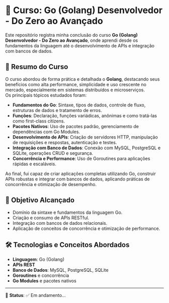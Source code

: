 # 📘 Curso: Go (Golang) Desenvolvedor - Do Zero ao Avançado

Este repositório registra minha conclusão do curso **Go (Golang) Desenvolvedor - Do Zero ao Avançado**, onde aprendi desde os fundamentos da linguagem até o desenvolvimento de APIs e integração com bancos de dados.

## 📜 Resumo do Curso

O curso abordou de forma prática e detalhada o **Golang**, destacando seus benefícios como alta performance, simplicidade e uso crescente no mercado, especialmente em sistemas distribuídos e microserviços.  
Os principais tópicos estudados foram:

- **Fundamentos do Go**: Sintaxe, tipos de dados, controle de fluxo, estruturas de dados e tratamento de erros.
- **Funções**: Declaração, funções variádicas, anônimas e como tratá-las como first-class citizens.
- **Pacotes Nativos**: Uso de pacotes padrão, gerenciamento de dependências com Go Modules.
- **Desenvolvimento de APIs**: Criação de servidores HTTP, manipulação de requisições e respostas, autenticação e testes.
- **Integração com Banco de Dados**: Conexão com MySQL, PostgreSQL e SQLite, operações CRUD e segurança.
- **Concorrência e Performance**: Uso de Goroutines para aplicações rápidas e escaláveis.

Ao final, fui capaz de criar aplicações completas utilizando Go, construir APIs robustas e integrar com bancos de dados, aplicando práticas de concorrência e otimização de desempenho.

## 🎯 Objetivo Alcançado

- Domínio da sintaxe e fundamentos da linguagem Go.
- Criação e consumo de APIs RESTful.
- Integração com bancos de dados relacionais.
- Aplicação de conceitos de concorrência e otimização de performance.

## 🛠 Tecnologias e Conceitos Abordados
 
- **Linguagem**: Go (Golang)
- **APIs REST**
- **Banco de Dados**: MySQL, PostgreSQL, SQLite
- **Goroutines** e concorrência
- **Go Modules** e pacotes nativos

---
📅 **Status**: ✅ Em andamento...
